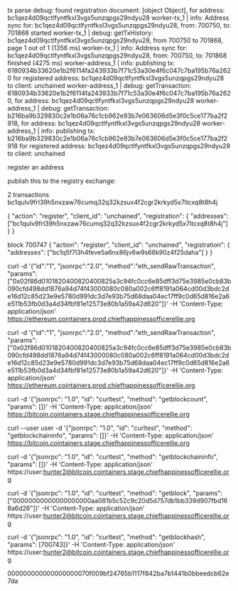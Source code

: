 tx parse
debug: found registration document: [object Object], for address: bc1qez4d09qctlfyntfkxl3vgs5unzqpgs29ndyu28
worker-tx_1 | info: Address sync for: bc1qez4d09qctlfyntfkxl3vgs5unzqpgs29ndyu28, from: 700750, to: 701868 started
worker-tx_1 | debug: getTxHistory: bc1qez4d09qctlfyntfkxl3vgs5unzqpgs29ndyu28, from 700750 to 701868, page 1 out of 1 (1356 ms)
worker-tx_1 | info: Address sync for: bc1qez4d09qctlfyntfkxl3vgs5unzqpgs29ndyu28, from: 700750, to: 701868 finished (4275 ms)
worker-address_1 | info: publishing tx: 6180934b33620e1b2f6114fa243933b7f71c53a30e4f6c047c7ba195b76a2620 for registered address: bc1qez4d09qctlfyntfkxl3vgs5unzqpgs29ndyu28 to client: unchained
worker-address_1 | debug: getTransaction: 6180934b33620e1b2f6114fa243933b7f71c53a30e4f6c047c7ba195b76a2620, for address: bc1qez4d09qctlfyntfkxl3vgs5unzqpgs29ndyu28
worker-address_1 | debug: getTransaction: b216ba9b329830c2e1b06a76c1cb962e93b7e063606d5e3f0c5ce177ba2f2918, for address: bc1qez4d09qctlfyntfkxl3vgs5unzqpgs29ndyu28
worker-address_1 | info: publishing tx: b216ba9b329830c2e1b06a76c1cb962e93b7e063606d5e3f0c5ce177ba2f2918 for registered address: bc1qez4d09qctlfyntfkxl3vgs5unzqpgs29ndyu28 to client: unchained

register an address

publish this to the registry exchange:

2 transactions
bc1qulv9frl39h5nxzaw76cumq32q32kzsux4f2cgr2krkyd5x7ltcxq8t8h4j

{
"action": "register",
"client_id": "unchained",
"registration": {
"addresses": ["bc1qulv9frl39h5nxzaw76cumq32q32kzsux4f2cgr2krkyd5x7ltcxq8t8h4j"]
}
}

block 700747
{
"action": "register",
"client_id": "unchained",
"registration": {
"addresses": ["bc1q5f7l3h4feve5a6nx86jv6w9s66k90z4f25daha"]
}
}

curl -d '{"id":"1", "jsonrpc":"2.0", "method":"eth_sendRawTransaction", "params":["0x02f86d0101820400820400825a3c94fc0cc6e85dff3d75e3985e0cb83b090cfd498dd1876a94d74f43000080c080a002c6ff8191a064cd00d3bdc2de16d12c85d23e9e5780d991dc3d7e93b75d68daa04ec17ff9c0d65d816e2a6e511b53fb0d3a4d34fbf81e12573e80b1a59a42d620"]}' -H 'Content-Type: application/json' https://ethereum.cointainers.prod.chiefhappinessofficerellie.org

curl -d '{"id":"1", "jsonrpc":"2.0", "method":"eth_sendRawTransaction", "params":["0x02f86d0101820400820400825a3c94fc0cc6e85dff3d75e3985e0cb83b090cfd498dd1876a94d74f43000080c080a002c6ff8191a064cd00d3bdc2de16d12c85d23e9e5780d991dc3d7e93b75d68daa04ec17ff9c0d65d816e2a6e511b53fb0d3a4d34fbf81e12573e80b1a59a42d620"]}' -H 'Content-Type: application/json' https://ethereum.cointainers.prod.chiefhappinessofficerellie.org

curl -d '{"jsonrpc": "1.0", "id": "curltest", "method": "getblockcount", "params": []}' -H 'Content-Type: application/json' https://bitcoin.cointainers.stage.chiefhappinessofficerellie.org

curl --user user -d '{"jsonrpc": "1.0", "id": "curltest", "method": "getblockchaininfo", "params": []}' -H 'Content-Type: application/json' https://bitcoin.cointainers.stage.chiefhappinessofficerellie.org

curl -d '{"jsonrpc": "1.0", "id": "curltest", "method": "getblockchaininfo", "params": []}' -H 'Content-Type: application/json' https://user:hunter2@bitcoin.cointainers.stage.chiefhappinessofficerellie.org

curl -d '{"jsonrpc": "1.0", "id": "curltest", "method": "getblock", "params": ["00000000000000000000aa081b5c52c9c20d5d757db1bb339d907fbd168a6d26"]}' -H 'Content-Type: application/json' https://user:hunter2@bitcoin.cointainers.stage.chiefhappinessofficerellie.org

curl -d '{"jsonrpc": "1.0", "id": "curltest", "method": "getblockhash", "params": [700743]}' -H 'Content-Type: application/json' https://user:hunter2@bitcoin.cointainers.stage.chiefhappinessofficerellie.org

000000000000000000070f009bf24765b1117f842ba7b1441b0bbeedcb62e7da
